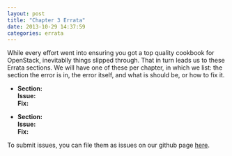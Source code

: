 ```yaml
---
layout: post
title: "Chapter 3 Errata"
date: 2013-10-29 14:37:59
categories: errata
---
```


While every effort went into ensuring you got a top quality cookbook for OpenStack, inevitablly things slipped through. That in turn leads us to these Errata sections. We will have one of these per chapter, in which we list: the section the error is in, the error itself, and what is should be, or how to fix it.

- **Section:**    
**Issue:**    
**Fix:** 

- **Section:**    
**Issue:**    
**Fix:** 

To submit issues, you can file them as issues on our github page [here](https://github.com/OpenStackCookbook/OpenStackCookbook.github.io).